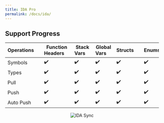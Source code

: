 ```yaml
---
title: IDA Pro
permalink: /docs/ida/
---
```


## Support Progress
| Operations&nbsp;&nbsp;&nbsp;&nbsp; | Function Headers&nbsp;&nbsp;&nbsp;&nbsp; | Stack Vars&nbsp;&nbsp;&nbsp;&nbsp; | Global Vars&nbsp;&nbsp;&nbsp;&nbsp; | Structs&nbsp;&nbsp;&nbsp;&nbsp; | Enums&nbsp;&nbsp;&nbsp;&nbsp; | Comments&nbsp;&nbsp;&nbsp;&nbsp; |
|------------------------------------|------------------------------------------|------------------------------------|-------------------------------------|---------------------------------|-------------------------------|----------------------------------|
| Symbols   	                        | :heavy_check_mark: 	                     | :heavy_check_mark:    	            | :heavy_check_mark: 	                | :heavy_check_mark: 	            | :heavy_check_mark: 	          | :heavy_check_mark: 	             |
| Types     	                        | :heavy_check_mark: 	                     | :heavy_check_mark:    	            | :heavy_check_mark: 	                | :heavy_check_mark: 	            | :heavy_check_mark: 	          | :heavy_check_mark: 	             |
| Pull      	                        | :heavy_check_mark: 	                     | :heavy_check_mark:    	            | :heavy_check_mark: 	                | :heavy_check_mark: 	            | :heavy_check_mark: 	          | :heavy_check_mark: 	             |
| Push      	                        | :heavy_check_mark: 	                     | :heavy_check_mark: 	               | :heavy_check_mark: 	                | :heavy_check_mark: 	            | :heavy_check_mark: 	          | :x: 	                            |
| Auto Push                          | :heavy_check_mark: 	                     | :heavy_check_mark:    	            | :heavy_check_mark: 	                | :heavy_check_mark: 	            | :heavy_check_mark: 	          | :heavy_check_mark: 	             |

<p align="center">
   <img src="https://github.com/binsync/binsync/blob/main/assets/images/ida_sync.gif?raw=true./assets/images/ida_sync.gif" alt="IDA Sync"/>
</p>